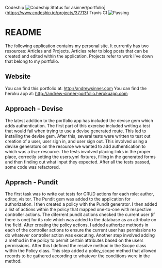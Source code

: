 Codeship ![Codeship Status for asinner/portfolio](https://www.codeship.io/projects/a4c6ee70-2754-0132-a789-7eb8486ac016/status)](https://www.codeship.io/projects/37713)
Travis CI ![Passing](https://travis-ci.org/asinner/portfolio.svg?branch=master)

# README
The following application contains my personal site. It currently has two resources: Articles and Projects. Articles refer to blog posts that can be created and edited within the application. Projects refer to work I've down that belong to my portfolio.

## Website
You can find this portfolio at:
http://andrewsinner.com
You can find the heroku app at:
http://andrew-sinner-portfolio.herokuapp.com

## Approach - Devise
The latest addition to the portfolio app has included the devise gem which adds authentication. The first part of this exercise included writing a test that would fail when trying to use a devise generated route. This led to installing the devise gem. After this, several tests were written to test out creation of a user, user sign in, and user sign out. This involved using a devise generators on the resource we wanted to add authentication to which was a `User` resource. The tests involved placing links in the proper place, correctly setting the users.yml fixtures, filling in the generated forms and then finding out what input they expected. After all the tests passed, some code was refactored.

## Apprach - Pundit
The first task was to write out tests for CRUD actions for each role: author, editor, visitor.
The Pundit gem was added to the application for authorization. I then created a policy with the Pundit generator. I then added a list of actions within the policy that mapped one-to-one with respective controller actions. The diferrent pundit actions checked the current user (if there is one) for its role which was added to the database as an attribute on the field. After creating the policy actions, I added authorize methods in each of the controller actions to ensure the current user has permissions to do whatever controller action was executing. Another step involved adding a method in the policy to permit certain attributes based on the users permissions. After this I defined the resolve method in the Scope class within the Policy class. This step added a policy_scope method that allowed records to be gathered according to whatever the conditions were in the method. 
